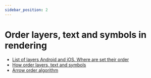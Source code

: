 ```yaml
---
sidebar_position: 2
---
```


# Order layers, text and symbols in rendering

* [List of layers Android and iOS. Where are set their order](./order/list-of-layers.md)
* [How order layers, text and symbols](./order/order-layers-text-symbols.md)
* [Arrow order algorithm](./order/arrow-order.md)
